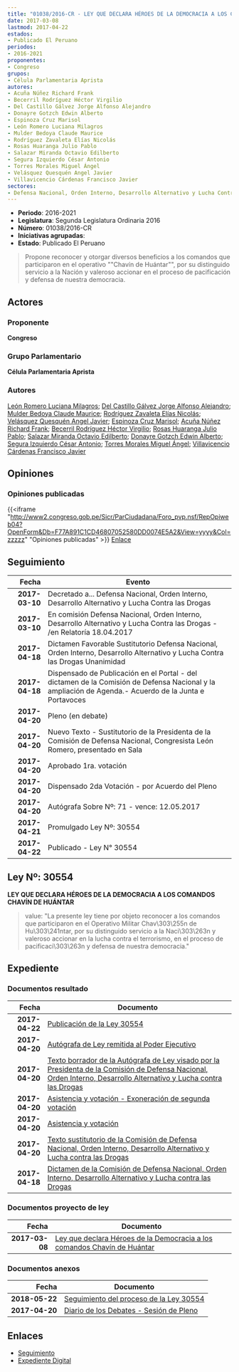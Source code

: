 ```yaml
---
title: "01038/2016-CR - LEY QUE DECLARA HÉROES DE LA DEMOCRACIA A LOS COMANDOS CHAVÍN DE HUÁNTAR"
date: 2017-03-08
lastmod: 2017-04-22
estados:
- Publicado El Peruano
periodos:
- 2016-2021
proponentes:
- Congreso
grupos:
- Célula Parlamentaria Aprista
autores:
- Acuña Núñez Richard Frank
- Becerril Rodríguez Héctor Virgilio
- Del Castillo Gálvez Jorge Alfonso Alejandro
- Donayre Gotzch Edwin Alberto
- Espinoza Cruz Marisol
- León Romero Luciana Milagros
- Mulder Bedoya Claude Maurice
- Rodríguez Zavaleta Elías Nicolás
- Rosas Huaranga Julio Pablo
- Salazar Miranda Octavio Edilberto
- Segura Izquierdo César Antonio
- Torres Morales Miguel Ángel
- Velásquez Quesquén Angel Javier
- Villavicencio Cárdenas Francisco Javier
sectores:
- Defensa Nacional, Orden Interno, Desarrollo Alternativo y Lucha Contra las Drogas
---
```

- **Periodo**: 2016-2021
- **Legislatura**: Segunda Legislatura Ordinaria 2016
- **Número**: 01038/2016-CR
- **Iniciativas agrupadas**: 
- **Estado**: Publicado El Peruano

> Propone reconocer y otorgar diversos beneficios a los comandos que participaron en el operativo ""Chavín de Huántar"", por su distinguido servicio a la Nación y valeroso accionar en el proceso de pacificación y defensa de nuestra democracia.


## Actores

### Proponente

**Congreso**

### Grupo Parlamentario

**Célula Parlamentaria Aprista**

### Autores

[León Romero Luciana Milagros](mailto:mailto:lleon@congreso.gob.pe); [Del Castillo Gálvez Jorge Alfonso Alejandro](mailto:mailto:jdelcastillo@congreso.gob.pe); [Mulder Bedoya Claude Maurice](mailto:mailto:mmulder@congreso.gob.pe); [Rodríguez Zavaleta Elías Nicolás](mailto:mailto:erodriguez@congreso.gob.pe); [Velásquez Quesquén Angel Javier](mailto:mailto:jvelasquezq@congreso.gob.pe); [Espinoza Cruz Marisol](mailto:mailto:mespinozac@congreso.gob.pe); [Acuña Núñez Richard Frank](mailto:mailto:racuna@congreso.gob.pe); [Becerril Rodríguez Héctor Virgilio](mailto:mailto:hbecerril@congreso.gob.pe); [Rosas Huaranga Julio Pablo](mailto:mailto:jrosas@congreso.gob.pe); [Salazar Miranda Octavio Edilberto](mailto:mailto:osalazar@congreso.gob.pe); [Donayre Gotzch Edwin Alberto](mailto:mailto:edonayre@congreso.gob.pe); [Segura Izquierdo César Antonio](mailto:mailto:csegura@congreso.gob.pe); [Torres Morales Miguel Ángel](mailto:mailto:mtorresm@congreso.gob.pe); [Villavicencio Cárdenas Francisco Javier](mailto:mailto:fvillavicencio@congreso.gob.pe)

## Opiniones

### Opiniones publicadas

{{<iframe "http://www2.congreso.gob.pe/Sicr/ParCiudadana/Foro_pvp.nsf/RepOpiweb04?OpenForm&Db=F77A891C1CD46807052580DD0074E5A2&View=yyyy&Col=zzzzz" "Opiniones publicadas" >}}
[Enlace](http://www2.congreso.gob.pe/Sicr/ParCiudadana/Foro_pvp.nsf/RepOpiweb04?OpenForm&Db=F77A891C1CD46807052580DD0074E5A2&View=yyyy&Col=zzzzz)


## Seguimiento

| Fecha | Evento |
|------:|--------|
| **2017-03-10** | Decretado a... Defensa Nacional, Orden Interno, Desarrollo Alternativo y Lucha Contra las Drogas |
| **2017-03-10** | En comisión Defensa Nacional, Orden Interno, Desarrollo Alternativo y Lucha Contra las Drogas - /en Relatoría 18.04.2017 |
| **2017-04-18** | Dictamen Favorable Sustitutorio Defensa Nacional, Orden Interno, Desarrollo Alternativo y Lucha Contra las Drogas Unanimidad |
| **2017-04-18** | Dispensado de Publicación en el Portal - del dictamen de la Comisión de Defensa Nacional y la ampliación de Agenda.- Acuerdo de la Junta e Portavoces |
| **2017-04-20** | Pleno (en debate) |
| **2017-04-20** | Nuevo Texto - Sustitutorio de la Presidenta de la Comisión de Defensa Nacional, Congresista León Romero, presentado en Sala |
| **2017-04-20** | Aprobado 1ra. votación |
| **2017-04-20** | Dispensado 2da Votación - por Acuerdo del Pleno |
| **2017-04-20** | Autógrafa Sobre Nº: 71 - vence: 12.05.2017 |
| **2017-04-21** | Promulgado Ley Nº: 30554 |
| **2017-04-22** | Publicado - Ley N° 30554 |

## Ley Nº: 30554

**LEY QUE DECLARA HÉROES DE LA DEMOCRACIA A LOS COMANDOS CHAVÍN DE HUÁNTAR**

> value: "La presente ley tiene por objeto reconocer a los comandos que participaron en el Operativo Militar Chav\303\255n de Hu\303\241ntar, por su distinguido servicio a la Naci\303\263n y valeroso accionar en la lucha contra el terrorismo, en el proceso de pacificaci\303\263n y defensa de nuestra democracia."


## Expediente

### Documentos resultado

| Fecha | Documento |
|------:|-----------|
| **2017-04-22** | [Publicación de la Ley 30554](http://www.leyes.congreso.gob.pe/Documentos/2016_2021/ADLP/Normas_Legales/30554-LEY.pdf) |
| **2017-04-20** | [Autógrafa de Ley remitida al Poder Ejecutivo](http://www.leyes.congreso.gob.pe/Documentos/2016_2021/Autografas/Ley_y_de_Resolucion_Legislativa/AU0103820170420.pdf) |
| **2017-04-20** | [Texto borrador de la Autógrafa de Ley visado por la Presidenta de la Comisión de Defensa Nacional, Orden Interno, Desarrollo Alternativo y Lucha contra las Drogas](http://www.leyes.congreso.gob.pe/Documentos/2016_2021/Texto_Borrador_de_Autografa/BAU0103820170420.pdf) |
| **2017-04-20** | [Asistencia y votación - Exoneración de segunda votación](http://www.leyes.congreso.gob.pe/Documentos/2016_2021/Asistencia_y_Votacion/Proyectos_de_Ley/Exoneracion_de_Segunda_Votacion/ESV0103820170420.pdf) |
| **2017-04-20** | [Asistencia y votación](http://www.leyes.congreso.gob.pe/Documentos/2016_2021/Asistencia_y_Votacion/Proyectos_de_Ley/AV0103820170420.pdf) |
| **2017-04-20** | [Texto sustitutorio de la Comisión de Defensa Nacional, Orden Interno, Desarrollo Alternativo y Lucha contra las Drogas](http://www.leyes.congreso.gob.pe/Documentos/2016_2021/Texto_Sustitutorio/Proyectos_de_Ley/TS0103820170420.pdf) |
| **2017-04-18** | [Dictamen de la Comisión de Defensa Nacional, Orden Interno, Desarrollo Alternativo y Lucha contra las Drogas](http://www.leyes.congreso.gob.pe/Documentos/2016_2021/Dictamenes/Proyectos_de_Ley/01038DC07MAY20170418..pdf) |

### Documentos proyecto de ley

| Fecha | Documento |
|------:|-----------|
| **2017-03-08** | [Ley que declara Héroes de la Democracia a los comandos Chavín de Huántar](http://www.leyes.congreso.gob.pe/Documentos/2016_2021/Proyectos_de_Ley_y_de_Resoluciones_Legislativas/PL0103820170308.pdf) |

### Documentos anexos

| Fecha | Documento |
|------:|-----------|
| **2018-05-22** | [Seguimiento del proceso de la Ley 30554](http://www.leyes.congreso.gob.pe/Documentos/2016_2021/Seguimiento_de_Proyectos_de_Ley/01038PL20180522.pdf) |
| **2017-04-20** | [Diario de los Debates - Sesión de Pleno](http://www2.congreso.gob.pe/Sicr/DiarioDebates/Publicad.nsf/SesionesPleno/05256D6E0073DFE905258109000E280D/$FILE/SLO-2016-6.pdf) |

## Enlaces

- [Seguimiento](http://www2.congreso.gob.pe/Sicr/TraDocEstProc/CLProLey2016.nsf/f7fff46988ca05b1052578e100829cc7/b2744009bae57c94052580dd007594ec?OpenDocument)
- [Expediente Digital](http://www2.congreso.gob.pe/Sicr/TraDocEstProc/Expvirt_2011.nsf/visbusqptramdoc1621/01038?opendocument)

